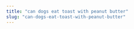 ```yaml
---
title: "can dogs eat toast with peanut butter"
slug: "can-dogs-eat-toast-with-peanut-butter"
---
```


